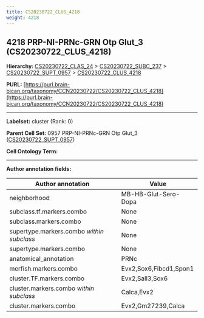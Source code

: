 ```yaml
---
title: CS20230722_CLUS_4218
weight: 4218
---
```

## 4218 PRP-NI-PRNc-GRN Otp Glut_3 (CS20230722_CLUS_4218)
<b>Hierarchy: </b>
[CS20230722_CLAS_24](../CS20230722_CLAS_24) >
[CS20230722_SUBC_237](../CS20230722_SUBC_237) >
[CS20230722_SUPT_0957](../CS20230722_SUPT_0957) >
[CS20230722_CLUS_4218](../CS20230722_CLUS_4218)

**PURL:** [https://purl.brain-bican.org/taxonomy/CCN20230722/CS20230722_CLUS_4218](https://purl.brain-bican.org/taxonomy/CCN20230722/CS20230722_CLUS_4218)

---


**Labelset:** cluster (Rank: 0)

**Parent Cell Set:** 0957 PRP-NI-PRNc-GRN Otp Glut_3 ([CS20230722_SUPT_0957](../CS20230722_SUPT_0957))



**Cell Ontology Term:** 

[MARKER GENES.]: #


---

[TRANSFERRED ANNOTATIONS.]: #


[AUTHOR ANNOTATION FIELDS.]: #


**Author annotation fields:**

| Author annotation | Value |
|-------------------|-------|
|neighborhood|MB-HB-Glut-Sero-Dopa|
|subclass.tf.markers.combo|None|
|subclass.markers.combo|None|
|supertype.markers.combo _within subclass_|None|
|supertype.markers.combo|None|
|anatomical_annotation|PRNc|
|merfish.markers.combo|Evx2,Sox6,Fibcd1,Spon1|
|cluster.TF.markers.combo|Evx2,Sall3,Sox6|
|cluster.markers.combo _within subclass_|Calca,Evx2|
|cluster.markers.combo|Evx2,Gm27239,Calca|
